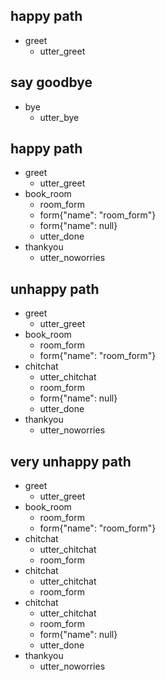 ## happy path
* greet
  - utter_greet

## say goodbye
* bye
  - utter_bye

 ## happy path
* greet
    - utter_greet
* book_room
    - room_form
    - form{"name": "room_form"}
    - form{"name": null}
    - utter_done
* thankyou
    - utter_noworries

## unhappy path
* greet
    - utter_greet
* book_room
    - room_form
    - form{"name": "room_form"}
* chitchat
    - utter_chitchat
    - room_form
    - form{"name": null}
    - utter_done
* thankyou
    - utter_noworries

## very unhappy path
* greet
    - utter_greet
* book_room
    - room_form
    - form{"name": "room_form"}
* chitchat
    - utter_chitchat
    - room_form
* chitchat
    - utter_chitchat
    - room_form
* chitchat
    - utter_chitchat
    - room_form
    - form{"name": null}
    - utter_done
* thankyou
    - utter_noworries

